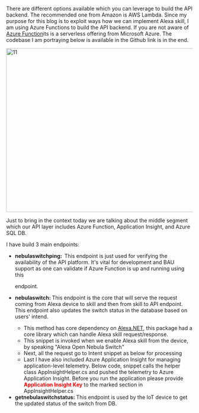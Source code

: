There are different options available which you can leverage to build the API backend. The recommended one from Amazon is AWS Lambda. Since my purpose for this blog is to exploit ways how we can implement Alexa skill, I am using Azure Functions to build the API backend. If you are not aware of <a href="https://azure.microsoft.com/en-us/services/functions/">Azure Function</a>its is a serverless offering from Microsoft Azure. The codebase I am portraying below is available in the Github link is in the end.

<img class="alignnone size-full wp-image-4555" src="https://khanasif1.files.wordpress.com/2020/06/11-e1593582381834.png" alt="11" width="1014" height="443" />

Just to bring in the context today we are talking about the middle segment which our API layer includes Azure Function, Application Insight, and Azure SQL DB.

I have build 3 main endpoints:
<ul>
	<li><strong>nebulaswitchping:  </strong>This endpoint is just used for verifying the availability of the API platform. It's vital for development and BAU support as one can validate if Azure Function is up and running using this

endpoint.</li>
	<li><strong>nebulaswitch: </strong>This endpoint is the core that will serve the request coming from Alexa device to skill and then from skill to API endpoint. This endpoint also updates the switch status in the database based on users' intend.
<ul>
	<li>This method has core dependency on <a href="https://github.com/timheuer/alexa-skills-dotnet">Alexa.NET</a>, this package had a core library which can handle Alexa skill request/response.</li>
	<li>This snippet is invoked when we enable Alexa skill from the device, by speaking "Alexa Open Nebula Switch"
</li>
	<li>Next, all the request go to Intent snippet as below for processing
</li>
	<li>Last I have also included Azure Application Insight for managing application-level telemetry. Below code, snippet calls the helper class AppInsightHelper.cs and pushed the telemetry to Azure Application Insight. Before you run the application please provide <strong><span style="color: #ff0000;">Application Insight Key</span></strong> to the marked section in AppInsightHelper.cs
</li>
</ul>
</li>
	<li><strong>getnebulaswitchstatus: </strong>This endpoint is used by the IoT device to get the updated status of the switch from DB.</li>
</ul>
